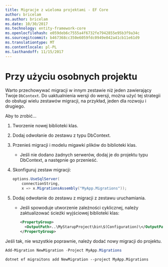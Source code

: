 ```yaml
---
title: Migracje z wieloma projektami - EF Core
author: bricelam
ms.author: bricelam
ms.date: 10/30/2017
ms.technology: entity-framework-core
ms.openlocfilehash: e059deb6c7555a4f6732fe7942855e95b3f9a34c
ms.sourcegitcommit: b467368cc350e6059fdc0949e042a41cb11e61d9
ms.translationtype: MT
ms.contentlocale: pl-PL
ms.lasthandoff: 11/15/2017
---
```

<a name="using-a-separate-project"></a>Przy użyciu osobnych projektu
========================
Warto przechowywać migracji w innym zestawie niż jeden zawierający Twoje `DbContext`. Do uaktualnienia wersji do wersji, można użyć tej strategii do obsługi wielu zestawów migracji, na przykład, jeden dla rozwoju i drugiego.

Aby to zrobić...

1. Tworzenie nowej biblioteki klas.

2. Dodaj odwołanie do zestawu z typu DbContext.

3. Przenieś migracji i modelu migawki plików do biblioteki klas.
   * Jeśli nie dodano żadnych serwerów, dodaj je do projektu typu DbContext, a następnie go przenieść.

4. Skonfiguruj zestaw migracji:

   ``` csharp
   options.UseSqlServer(
       connectionString,
       x => x.MigrationsAssembly("MyApp.Migrations"));
   ```

5. Dodaj odwołanie do zestawu z migracji z zestawu uruchamiania.
   * Jeśli spowoduje utworzenie zależności cyklicznej, należy zaktualizować ścieżki wyjściowej biblioteki klas:

     ``` xml
     <PropertyGroup>
       <OutputPath>..\MyStarupProject\bin\$(Configuration)\</OutputPath>
     </PropertyGroup>
     ```

Jeśli tak, nie wszystkie poprawnie, należy dodać nowy migracji do projektu.

``` powershell
Add-Migration NewMigration -Project MyApp.Migrations
```
``` Console
dotnet ef migraitons add NewMigration --project MyApp.Migrations
```
